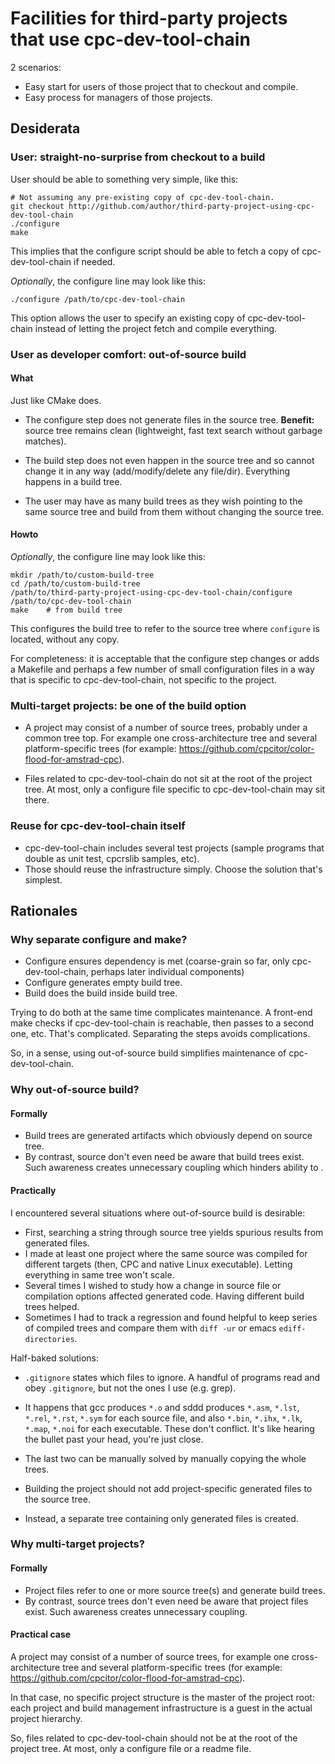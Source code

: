 # Facilities for third-party projects that use cpc-dev-tool-chain

2 scenarios:

* Easy start for users of those project that to checkout and compile.
* Easy process for managers of those projects.

## Desiderata

### User: straight-no-surprise from checkout to a build

User should be able to something very simple, like this:

    # Not assuming any pre-existing copy of cpc-dev-tool-chain.
    git checkout http://github.com/author/third-party-project-using-cpc-dev-tool-chain
    ./configure
    make

This implies that the configure script should be able to fetch a copy
of cpc-dev-tool-chain if needed.

*Optionally*, the configure line may look like this:

    ./configure /path/to/cpc-dev-tool-chain

This option allows the user to specify an existing copy of
cpc-dev-tool-chain instead of letting the project fetch and compile
everything.

### User as developer comfort: out-of-source build

#### What

Just like CMake does.

* The configure step does not generate files in the source
  tree. **Benefit:** source tree remains clean (lightweight, fast text
  search without garbage matches).

* The build step does not even happen in the source tree and so cannot
  change it in any way (add/modify/delete any file/dir).  Everything
  happens in a build tree.

* The user may have as many build trees as they wish pointing to the
  same source tree and build from them without changing the source
  tree.

#### Howto

*Optionally*, the configure line may look like this:

    mkdir /path/to/custom-build-tree
    cd /path/to/custom-build-tree
    /path/to/third-party-project-using-cpc-dev-tool-chain/configure /path/to/cpc-dev-tool-chain
    make    # from build tree

This configures the build tree to refer to the source tree where
`configure` is located, without any copy.

For completeness: it is acceptable that the configure step changes or
adds a Makefile and perhaps a few number of small configuration files
in a way that is specific to cpc-dev-tool-chain, not specific to the
project.

### Multi-target projects: be one of the build option

* A project may consist of a number of source trees, probably under a
  common tree top.  For example one cross-architecture tree and
  several platform-specific trees (for example:
  https://github.com/cpcitor/color-flood-for-amstrad-cpc).

* Files related to cpc-dev-tool-chain do not sit at the root of the
  project tree.  At most, only a configure file specific to
  cpc-dev-tool-chain may sit there.

### Reuse for cpc-dev-tool-chain itself

* cpc-dev-tool-chain includes several test projects (sample programs
that double as unit test, cpcrslib samples, etc).
* Those should reuse the infrastructure simply.  Choose the solution
  that's simplest.

## Rationales

### Why separate configure and make?

* Configure ensures dependency is met (coarse-grain so far, only
  cpc-dev-tool-chain, perhaps later individual components)
* Configure generates empty build tree.
* Build does the build inside build tree.

Trying to do both at the same time complicates maintenance.  A
front-end make checks if cpc-dev-tool-chain is reachable, then passes
to a second one, etc.  That's complicated.
Separating the steps avoids complications.

So, in a sense, using out-of-source build simplifies maintenance of
cpc-dev-tool-chain.

### Why out-of-source build?

#### Formally

* Build trees are generated artifacts which obviously depend on source
  tree.
* By contrast, source don't even need be aware that build trees exist.
  Such awareness creates unnecessary coupling which hinders ability to .

#### Practically

I encountered several situations where out-of-source build is desirable:

* First, searching a string through source tree yields spurious
  results from generated files.
* I made at least one project where the same source was compiled for
  different targets (then, CPC and native Linux executable).  Letting
  everything in same tree won't scale.
* Several times I wished to study how a change in source file or
  compilation options affected generated code.  Having different build
  trees helped.
* Sometimes I had to track a regression and found helpful to keep
  series of compiled trees and compare them with `diff -ur` or emacs
  `ediff-directories`.

Half-baked solutions:

* `.gitignore` states which files to ignore.  A handful of programs
  read and obey `.gitignore`, but not the ones I use (e.g. grep).
* It happens that gcc produces `*.o` and sddd produces `*.asm`,
  `*.lst`, `*.rel`, `*.rst`, `*.sym` for each source file, and also
  `*.bin`, `*.ihx`, `*.lk`, `*.map`, `*.noi` for each executable.
  These don't conflict.  It's like hearing the bullet past your head,
  you're just close.
* The last two can be manually solved by manually copying the whole
  trees.

* Building the project should not add project-specific generated files
  to the source tree.
* Instead, a separate tree containing only generated files is created.

### Why multi-target projects?

#### Formally

* Project files refer to one or more source tree(s) and generate build
  trees.
* By contrast, source trees don't even need be aware that project
  files exist.  Such awareness creates unnecessary coupling.

#### Practical case

A project may consist of a number of source trees, for example one
cross-architecture tree and several platform-specific trees (for
example: https://github.com/cpcitor/color-flood-for-amstrad-cpc).

In that case, no specific project structure is the master of the
project root: each project and build management infrastructure is a
guest in the actual project hierarchy.

So, files related to cpc-dev-tool-chain should not be at the root of
the project tree.  At most, only a configure file or a readme file.
